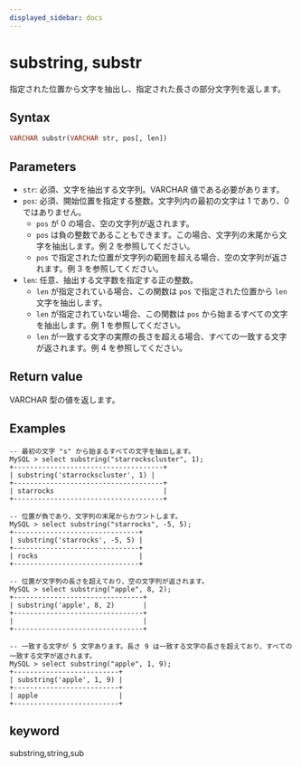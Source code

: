 ```yaml
---
displayed_sidebar: docs
---
```


# substring, substr

指定された位置から文字を抽出し、指定された長さの部分文字列を返します。

## Syntax

```Haskell
VARCHAR substr(VARCHAR str, pos[, len])
```

## Parameters

- `str`: 必須、文字を抽出する文字列。VARCHAR 値である必要があります。
- `pos`: 必須、開始位置を指定する整数。文字列内の最初の文字は 1 であり、0 ではありません。
  - `pos` が 0 の場合、空の文字列が返されます。
  - `pos` は負の整数であることもできます。この場合、文字列の末尾から文字を抽出します。例 2 を参照してください。
  - `pos` で指定された位置が文字列の範囲を超える場合、空の文字列が返されます。例 3 を参照してください。
- `len`: 任意、抽出する文字数を指定する正の整数。
  - `len` が指定されている場合、この関数は `pos` で指定された位置から `len` 文字を抽出します。
  - `len` が指定されていない場合、この関数は `pos` から始まるすべての文字を抽出します。例 1 を参照してください。
  - `len` が一致する文字の実際の長さを超える場合、すべての一致する文字が返されます。例 4 を参照してください。

## Return value

VARCHAR 型の値を返します。

## Examples

```Plain Text
-- 最初の文字 "s" から始まるすべての文字を抽出します。
MySQL > select substring("starrockscluster", 1);
+-------------------------------------+
| substring('starrockscluster', 1) |
+-------------------------------------+
| starrocks                           |
+-------------------------------------+

-- 位置が負であり、文字列の末尾からカウントします。
MySQL > select substring("starrocks", -5, 5);
+-------------------------------+
| substring('starrocks', -5, 5) |
+-------------------------------+
| rocks                         |
+-------------------------------+

-- 位置が文字列の長さを超えており、空の文字列が返されます。
MySQL > select substring("apple", 8, 2);
+--------------------------------+
| substring('apple', 8, 2)       |
+--------------------------------+
|                                |
+--------------------------------+

-- 一致する文字が 5 文字あります。長さ 9 は一致する文字の長さを超えており、すべての一致する文字が返されます。
MySQL > select substring("apple", 1, 9);
+--------------------------+
| substring('apple', 1, 9) |
+--------------------------+
| apple                    |
+--------------------------+
```

## keyword

substring,string,sub